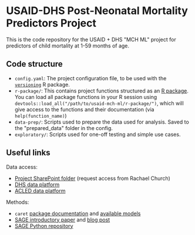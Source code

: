 # USAID-DHS Post-Neonatal Mortality Predictors Project

This is the code repository for the USAID + DHS "MCH ML" project for predictors of child mortality at 1-59 months of age.


## Code structure

- `config.yaml`: The project configuration file, to be used with the [`versioning`](https://cran.r-project.org/web/packages/versioning/index.html) R package.
- `r-package/`: This contains project functions structured as an [R package](https://r-pkgs.org/). You can load all package functions in your R session using `devtools::load_all("/path/to/usaid-mch-ml/r-package/")`, which will give access to the functions and their documentation (via `help(function_name)`)
- `data-prep/`: Scripts used to prepare the data used for analysis. Saved to the "prepared_data" folder in the config.
- `exploratory/`: Scripts used for one-off testing and simple use cases.


## Useful links

Data access:
- [Project SharePoint folder](https://icfonline.sharepoint.com/sites/ihd-dhs/Analysis/MCH%20Machine%20Learning%20Child%20Mortality%20docs/) (request access from Rachael Church)
- [DHS data platform](https://dhsprogram.com/data/dataset_admin/login_main.cfm)
- [ACLED data platform](https://developer.acleddata.com)

Methods:
- `caret` [package documentation](https://topepo.github.io/caret/) and [available models](https://topepo.github.io/caret/available-models.html)
- [SAGE introductory paper](https://arxiv.org/abs/2004.00668) and [blog post](https://iancovert.com/blog/understanding-shap-sage/)
- [SAGE Python repository](https://github.com/iancovert/sage)

